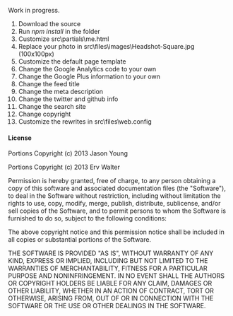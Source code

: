 Work in progress.

1. Download the source
2. Run *npm install* in the folder
3. Customize src\partials\me.html
4. Replace your photo in src\files\images\Headshot-Square.jpg (100x100px)
5. Customize the default page template
 1. Change the Google Analytics code to your own
 1. Change the Google Plus information to your own
 1. Change the feed title
 1. Change the meta description
 1. Change the twitter and github info
 1. Change the search site
 1. Change copyright
6. Customize the rewrites in src\files\web.config


#### License

Portions Copyright (c) 2013 Jason Young

Portions Copyright (c) 2013 Erv Walter

Permission is hereby granted, free of charge, to any person obtaining a copy of this software and associated documentation files (the "Software"), to deal in the Software without restriction, including without limitation the rights to use, copy, modify, merge, publish, distribute, sublicense, and/or sell copies of the Software, and to permit persons to whom the Software is furnished to do so, subject to the following conditions:

The above copyright notice and this permission notice shall be included in all copies or substantial portions of the Software.

THE SOFTWARE IS PROVIDED "AS IS", WITHOUT WARRANTY OF ANY KIND, EXPRESS OR IMPLIED, INCLUDING BUT NOT LIMITED TO THE WARRANTIES OF MERCHANTABILITY, FITNESS FOR A PARTICULAR PURPOSE AND NONINFRINGEMENT. IN NO EVENT SHALL THE AUTHORS OR COPYRIGHT HOLDERS BE LIABLE FOR ANY CLAIM, DAMAGES OR OTHER LIABILITY, WHETHER IN AN ACTION OF CONTRACT, TORT OR OTHERWISE, ARISING FROM, OUT OF OR IN CONNECTION WITH THE SOFTWARE OR THE USE OR OTHER DEALINGS IN THE SOFTWARE.